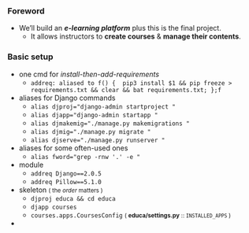 ### Foreword
- We’ll build an ***e-learning platform*** plus this is the final project.
    - It allows instructors to **create courses** & **manage their contents**.

### Basic setup
- one cmd for *install-then-add-requirements*
    - ```addreq: aliased to f() {  pip3 install $1 && pip freeze > requirements.txt && clear && bat requirements.txt; };f```
- aliases for Django commands
    - ```alias djproj="django-admin startproject "```
    - ```alias djapp="django-admin startapp "```
    - ```alias djmakemig="./manage.py makemigrations "```
    - ```alias djmig="./manage.py migrate "```
    - ```alias djserve="./manage.py runserver "```
- aliases for some often-used ones
    - ```alias fword="grep -rnw '.' -e "```
- module
    - ```addreq Django==2.0.5```
    - ```addreq Pillow==5.1.0```
- skeleton <small>( the *order* matters )</small>
    - ```djproj educa && cd educa```
    - ```djapp courses```
    - ```courses.apps.CoursesConfig``` <small>( **educa/settings.py** :: ```INSTALLED_APPS``` )</small>
- 